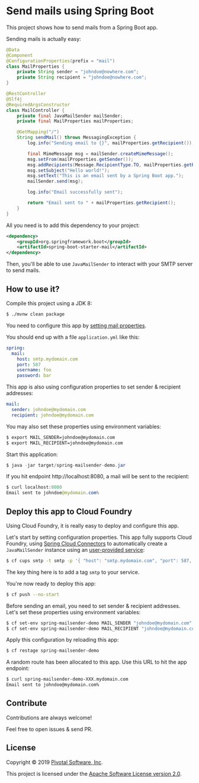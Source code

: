 # Send mails using Spring Boot

This project shows how to send mails from a Spring Boot app.

Sending mails is actually easy:
```java
@Data
@Component
@ConfigurationProperties(prefix = "mail")
class MailProperties {
    private String sender = "johndoe@nowhere.com";
    private String recipient = "johndoe@nowhere.com";
}

@RestController
@Slf4j
@RequiredArgsConstructor
class MailController {
    private final JavaMailSender mailSender;
    private final MailProperties mailProperties;

    @GetMapping("/")
    String sendMail() throws MessagingException {
        log.info("Sending email to {}", mailProperties.getRecipient());

        final MimeMessage msg = mailSender.createMimeMessage();
        msg.setFrom(mailProperties.getSender());
        msg.addRecipients(Message.RecipientType.TO, mailProperties.getRecipient());
        msg.setSubject("Hello world!");
        msg.setText("This is an email sent by a Spring Boot app.");
        mailSender.send(msg);

        log.info("Email successfully sent");

        return "Email sent to " + mailProperties.getRecipient();
    }
}
```

All you need is to add this dependency to your project:
```xml
<dependency>
    <groupId>org.springframework.boot</groupId>
    <artifactId>spring-boot-starter-mail</artifactId>
</dependency>
```

Then, you'll be able to use `JavaMailSender` to interact with your SMTP server
to send mails.

## How to use it?

Compile this project using a JDK 8:
```bash
$ ./mvnw clean package
```

You need to configure this app by
[setting mail properties](https://docs.spring.io/spring-boot/docs/current/reference/html/boot-features-email.html).

You should end up with a file `application.yml` like this:
```yaml
spring:
  mail:
    host: smtp.mydomain.com
    port: 587
    username: foo
    password: bar
```

This app is also using configuration properties to set sender & recipient addresses:
```yaml
mail:
  sender: johndoe@mydomain.com
  recipient: johndoe@mydomain.com
```

You may also set these properties using environment variables:
```bash
$ export MAIL_SENDER=johndoe@mydomain.com
$ export MAIL_RECIPIENT=johndoe@mydomain.com
```

Start this application:
```java
$ java -jar target/spring-mailsender-demo.jar
```

If you hit endpoint http://localhost:8080, a mail will be sent to the recipient:
```java
$ curl localhost:8080
Email sent to johndoe@mydomain.com%
```

## Deploy this app to Cloud Foundry

Using Cloud Foundry, it is really easy to deploy and configure this app.

Let's start by setting configuration properties. This app fully supports Cloud Foundry, using
[Spring Cloud Connectors](https://cloud.spring.io/spring-cloud-connectors/spring-cloud-cloud-foundry-connector.html#_smtp)
to automatically create a `JavaMailSender` instance using an
[user-provided service](https://docs.cloudfoundry.org/devguide/services/user-provided.html):
```bash
$ cf cups smtp -t smtp -p '{ "host": "smtp.mydomain.com", "port": 587, "user": "foo", "password": "bar" }'
```

The key thing here is to add a tag `smtp` to your service.

You're now ready to deploy this app:
```bash
$ cf push --no-start
```

Before sending an email, you need to set sender & recipient addresses.
Let's set these properties using environment variables:
```bash
$ cf set-env spring-mailsender-demo MAIL_SENDER "johndoe@mydomain.com" 
$ cf set-env spring-mailsender-demo MAIL_RECIPIENT "johndoe@mydomain.com" 
```

Apply this configuration by reloading this app:
```bash
$ cf restage spring-mailsender-demo
```

A random route has been allocated to this app.
Use this URL to hit the app endpoint:
```bash
$ curl spring-mailsender-demo-XXX.mydomain.com
Email sent to johndoe@mydomain.com%
```

## Contribute

Contributions are always welcome!

Feel free to open issues & send PR.

## License

Copyright &copy; 2019 [Pivotal Software, Inc](https://pivotal.io).

This project is licensed under the [Apache Software License version 2.0](https://www.apache.org/licenses/LICENSE-2.0).
